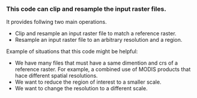 ### This code can clip and resample the input raster files.
It provides follwing two main operations.
- Clip and resample an input raster file to match a reference raster.
- Resample an input raster file to an arbitrary resolution and a region.

Example of situations that this code might be helpful:
- We have many files that must have a same dimention and crs of a reference raster. For example, a combined use of MODIS products that hace different spatial resolutions.
- We want to reduce the region of interest to a smaller scale. 
- We want to change the resolution to a different scale. 
